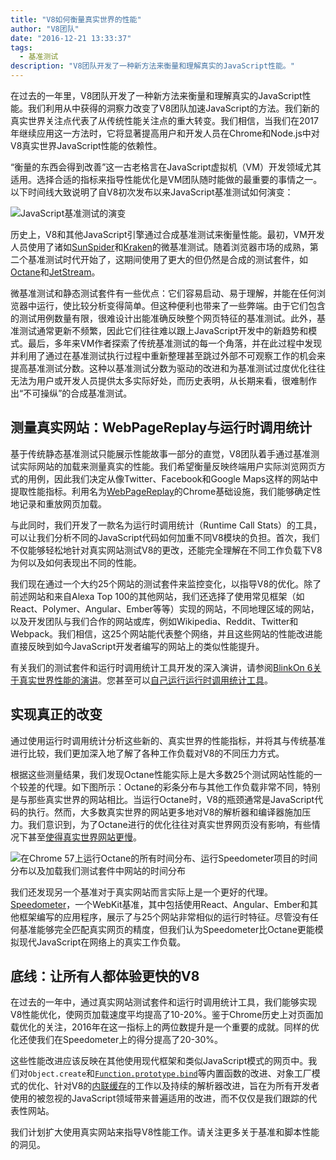```yaml
---
title: "V8如何衡量真实世界的性能"
author: "V8团队"
date: "2016-12-21 13:33:37"
tags: 
  - 基准测试
description: "V8团队开发了一种新方法来衡量和理解真实的JavaScript性能。"
---
```

在过去的一年里，V8团队开发了一种新方法来衡量和理解真实的JavaScript性能。我们利用从中获得的洞察力改变了V8团队加速JavaScript的方法。我们新的真实世界关注点代表了从传统性能关注点的重大转变。我们相信，当我们在2017年继续应用这一方法时，它将显著提高用户和开发人员在Chrome和Node.js中对V8真实世界JavaScript性能的依赖性。

<!--truncate-->
“衡量的东西会得到改善”这一古老格言在JavaScript虚拟机（VM）开发领域尤其适用。选择合适的指标来指导性能优化是VM团队随时能做的最重要的事情之一。以下时间线大致说明了自V8初次发布以来JavaScript基准测试如何演变：

![JavaScript基准测试的演变](/_img/real-world-performance/evolution.png)

历史上，V8和其他JavaScript引擎通过合成基准测试来衡量性能。最初，VM开发人员使用了诸如[SunSpider](https://webkit.org/perf/sunspider/sunspider.html)和[Kraken](http://krakenbenchmark.mozilla.org/)的微基准测试。随着浏览器市场的成熟，第二个基准测试时代开始了，这期间使用了更大的但仍然是合成的测试套件，如[Octane](http://chromium.github.io/octane/)和[JetStream](http://browserbench.org/JetStream/)。

微基准测试和静态测试套件有一些优点：它们容易启动、易于理解，并能在任何浏览器中运行，使比较分析变得简单。但这种便利也带来了一些弊端。由于它们包含的测试用例数量有限，很难设计出能准确反映整个网页特征的基准测试。此外，基准测试通常更新不频繁，因此它们往往难以跟上JavaScript开发中的新趋势和模式。最后，多年来VM作者探索了传统基准测试的每一个角落，并在此过程中发现并利用了通过在基准测试执行过程中重新整理甚至跳过外部不可观察工作的机会来提高基准测试分数。这种以基准测试分数为驱动的改进和为基准测试过度优化往往无法为用户或开发人员提供太多实际好处，而历史表明，从长期来看，很难制作出“不可操纵”的合成基准测试。

## 测量真实网站：WebPageReplay与运行时调用统计

基于传统静态基准测试只能展示性能故事一部分的直觉，V8团队着手通过基准测试实际网站的加载来测量真实的性能。我们希望衡量反映终端用户实际浏览网页方式的用例，因此我们决定从像Twitter、Facebook和Google Maps这样的网站中提取性能指标。利用名为[WebPageReplay](https://github.com/chromium/web-page-replay)的Chrome基础设施，我们能够确定性地记录和重放网页加载。

与此同时，我们开发了一款名为运行时调用统计（Runtime Call Stats）的工具，可以让我们分析不同的JavaScript代码如何加重不同V8模块的负担。首次，我们不仅能够轻松地针对真实网站测试V8的更改，还能完全理解在不同工作负载下V8为何以及如何表现出不同的性能。

我们现在通过一个大约25个网站的测试套件来监控变化，以指导V8的优化。除了前述网站和来自Alexa Top 100的其他网站，我们还选择了使用常见框架（如React、Polymer、Angular、Ember等等）实现的网站，不同地理区域的网站，以及开发团队与我们合作的网站或库，例如Wikipedia、Reddit、Twitter和Webpack。我们相信，这25个网站能代表整个网络，并且这些网站的性能改进能直接反映到如今JavaScript开发者编写的网站上的类似性能提升。

有关我们的测试套件和运行时调用统计工具开发的深入演讲，请参阅[BlinkOn 6关于真实世界性能的演讲](https://www.youtube.com/watch?v=xCx4uC7mn6Y)。您甚至可以[自己运行运行时调用统计工具](/docs/rcs)。

## 实现真正的改变

通过使用运行时调用统计分析这些新的、真实世界的性能指标，并将其与传统基准进行比较，我们更加深入地了解了各种工作负载对V8的不同压力方式。

根据这些测量结果，我们发现Octane性能实际上是大多数25个测试网站性能的一个较差的代理。如下图所示：Octane的彩条分布与其他工作负载非常不同，特别是与那些真实世界的网站相比。当运行Octane时，V8的瓶颈通常是JavaScript代码的执行。然而，大多数真实世界的网站更多地对V8的解析器和编译器施加压力。我们意识到，为了Octane进行的优化往往对真实世界网页没有影响，有些情况下甚至[使得真实世界网站更慢](https://benediktmeurer.de/2016/12/16/the-truth-about-traditional-javascript-benchmarks/#a-closer-look-at-octane)。

![在Chrome 57上运行Octane的所有时间分布、运行Speedometer项目的时间分布以及加载我们测试套件中网站的时间分布](/_img/real-world-performance/startup-distribution.png)

我们还发现另一个基准对于真实网站而言实际上是一个更好的代理。 [Speedometer](http://browserbench.org/Speedometer/)，一个WebKit基准，其中包括使用React、Angular、Ember和其他框架编写的应用程序，展示了与25个网站非常相似的运行时特征。尽管没有任何基准能够完全匹配真实网页的精度，但我们认为Speedometer比Octane更能模拟现代JavaScript在网络上的真实工作负载。

## 底线：让所有人都体验更快的V8

在过去的一年中，通过真实网站测试套件和运行时调用统计工具，我们能够实现V8性能优化，使网页加载速度平均提高了10-20%。鉴于Chrome历史上对页面加载优化的关注，2016年在这一指标上的两位数提升是一个重要的成就。同样的优化还使我们在Speedometer上的得分提高了20-30%。

这些性能改进应该反映在其他使用现代框架和类似JavaScript模式的网页中。我们对`Object.create`和[`Function.prototype.bind`](https://benediktmeurer.de/2015/12/25/a-new-approach-to-function-prototype-bind/)等内置函数的改进、对象工厂模式的优化、针对V8的[内联缓存](https://en.wikipedia.org/wiki/Inline_caching)的工作以及持续的解析器改进，旨在为所有开发者使用的被忽视的JavaScript领域带来普遍适用的改进，而不仅仅是我们跟踪的代表性网站。

我们计划扩大使用真实网站来指导V8性能工作。请关注更多关于基准和脚本性能的洞见。
